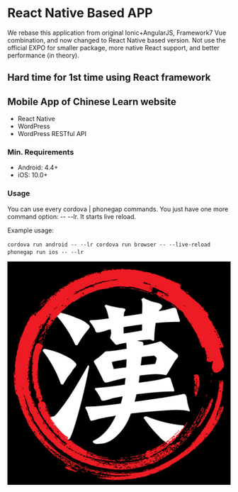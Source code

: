 React Native Based APP
==============

We rebase this application from original Ionic+AngularJS, Framework7 Vue combination, and now changed to React Native based version. Not use the official EXPO for smaller package, more native React support, and better performance (in theory).

## Hard time for 1st time using React framework 

## Mobile App of Chinese Learn website


<ul>
    <li>React Native</li>
    <li>WordPress</li>
    <li>WordPress RESTful API</li>
</ul>

### Min. Requirements
<ul>
    <li>Android: 4.4+ </li>
    <li>iOS: 10.0+ </li>
</ul>

### Usage
    
You can use every cordova | phonegap commands. You just have one more command option: -- --lr. It starts live reload.

Example usage:

`cordova run android -- --lr
 cordova run browser -- --live-reload
 phonegap run ios -- --lr`

![ChineseLearn InfoCentre](MOBILE-ICON-512.png)
